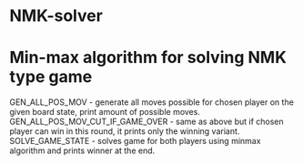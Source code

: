 # NMK-solver
# Min-max algorithm for solving NMK type game
GEN_ALL_POS_MOV - generate all moves possible for chosen player on the given board state, print amount of possible moves.
GEN_ALL_POS_MOV_CUT_IF_GAME_OVER - same as above but if chosen player can win in this round, it prints only the winning variant.
SOLVE_GAME_STATE - solves game for both players using minmax algorithm and prints winner at the end.
